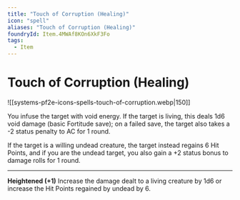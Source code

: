 ```yaml
---
title: "Touch of Corruption (Healing)"
icon: "spell"
aliases: "Touch of Corruption (Healing)"
foundryId: Item.4MWAf8KOn6XkF3Fo
tags:
  - Item
---
```


# Touch of Corruption (Healing)
![[systems-pf2e-icons-spells-touch-of-corruption.webp|150]]

You infuse the target with void energy. If the target is living, this deals 1d6 void damage (basic Fortitude save); on a failed save, the target also takes a -2 status penalty to AC for 1 round.

If the target is a willing undead creature, the target instead regains 6 Hit Points, and if you are the undead target, you also gain a +2 status bonus to damage rolls for 1 round.

* * *

**Heightened (+1)** Increase the damage dealt to a living creature by 1d6 or increase the Hit Points regained by undead by 6.
